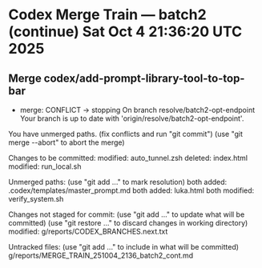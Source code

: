 # Codex Merge Train — batch2 (continue) Sat Oct  4 21:36:20 UTC 2025

## Merge codex/add-prompt-library-tool-to-top-bar
- merge: CONFLICT → stopping
On branch resolve/batch2-opt-endpoint
Your branch is up to date with 'origin/resolve/batch2-opt-endpoint'.

You have unmerged paths.
  (fix conflicts and run "git commit")
  (use "git merge --abort" to abort the merge)

Changes to be committed:
	modified:   auto_tunnel.zsh
	deleted:    index.html
	modified:   run_local.sh

Unmerged paths:
  (use "git add <file>..." to mark resolution)
	both added:      .codex/templates/master_prompt.md
	both added:      luka.html
	both modified:   verify_system.sh

Changes not staged for commit:
  (use "git add <file>..." to update what will be committed)
  (use "git restore <file>..." to discard changes in working directory)
	modified:   g/reports/CODEX_BRANCHES.next.txt

Untracked files:
  (use "git add <file>..." to include in what will be committed)
	g/reports/MERGE_TRAIN_251004_2136_batch2_cont.md

